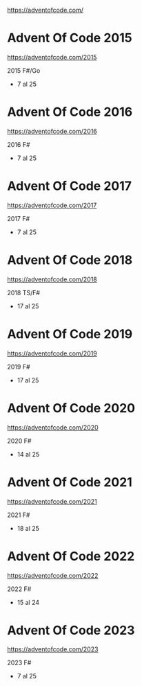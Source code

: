 https://adventofcode.com/

# Advent Of Code 2015

https://adventofcode.com/2015

2015 F#/Go
- 7 al 25

# Advent Of Code 2016

https://adventofcode.com/2016

2016 F#
- 7 al 25

# Advent Of Code 2017

https://adventofcode.com/2017

2017 F#
- 7 al 25

# Advent Of Code 2018

https://adventofcode.com/2018

2018 TS/F#
- 17 al 25


# Advent Of Code 2019

https://adventofcode.com/2019

2019 F#
- 17 al 25

# Advent Of Code 2020

https://adventofcode.com/2020

2020 F#
- 14 al 25

# Advent Of Code 2021

https://adventofcode.com/2021

2021 F#
- 18 al 25

# Advent Of Code 2022

https://adventofcode.com/2022

2022 F#
- 15 al 24

# Advent Of Code 2023

https://adventofcode.com/2023

2023 F#
- 7 al 25